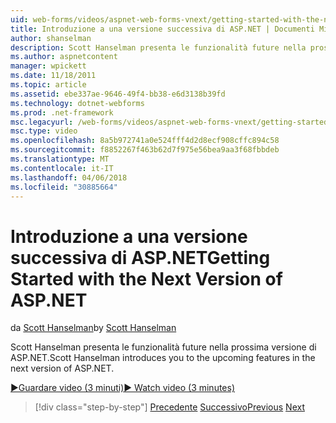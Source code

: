 ```yaml
---
uid: web-forms/videos/aspnet-web-forms-vnext/getting-started-with-the-next-version-of-aspnet
title: Introduzione a una versione successiva di ASP.NET | Documenti Microsoft
author: shanselman
description: Scott Hanselman presenta le funzionalità future nella prossima versione di ASP.NET.
ms.author: aspnetcontent
manager: wpickett
ms.date: 11/18/2011
ms.topic: article
ms.assetid: ebe337ae-9646-49f4-bb38-e6d3138b39fd
ms.technology: dotnet-webforms
ms.prod: .net-framework
msc.legacyurl: /web-forms/videos/aspnet-web-forms-vnext/getting-started-with-the-next-version-of-aspnet
msc.type: video
ms.openlocfilehash: 8a5b972741a0e524fff4d2d8ecf908cffc894c58
ms.sourcegitcommit: f8852267f463b62d7f975e56bea9aa3f68fbbdeb
ms.translationtype: MT
ms.contentlocale: it-IT
ms.lasthandoff: 04/06/2018
ms.locfileid: "30885664"
---
```

<a name="getting-started-with-the-next-version-of-aspnet"></a><span data-ttu-id="4767d-103">Introduzione a una versione successiva di ASP.NET</span><span class="sxs-lookup"><span data-stu-id="4767d-103">Getting Started with the Next Version of ASP.NET</span></span>
====================
<span data-ttu-id="4767d-104">da [Scott Hanselman](https://github.com/shanselman)</span><span class="sxs-lookup"><span data-stu-id="4767d-104">by [Scott Hanselman](https://github.com/shanselman)</span></span>

<span data-ttu-id="4767d-105">Scott Hanselman presenta le funzionalità future nella prossima versione di ASP.NET.</span><span class="sxs-lookup"><span data-stu-id="4767d-105">Scott Hanselman introduces you to the upcoming features in the next version of ASP.NET.</span></span>

[<span data-ttu-id="4767d-106">&#9654;Guardare video (3 minuti)</span><span class="sxs-lookup"><span data-stu-id="4767d-106">&#9654; Watch video (3 minutes)</span></span>](https://channel9.msdn.com/Blogs/ASP-NET-Site-Videos/getting-started-with-the-next-version-of-aspnet)

> [!div class="step-by-step"]
> <span data-ttu-id="4767d-107">[Precedente](aspnet-vnext-videos-bundling-and-minification.md)
> [Successivo](aspnet-and-web-tools-20122.md)</span><span class="sxs-lookup"><span data-stu-id="4767d-107">[Previous](aspnet-vnext-videos-bundling-and-minification.md)
[Next](aspnet-and-web-tools-20122.md)</span></span>
